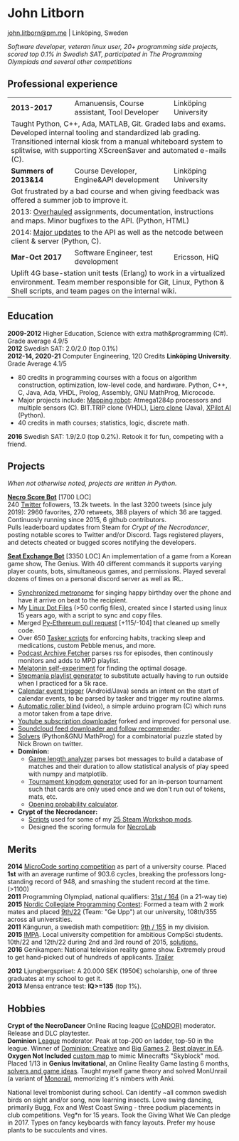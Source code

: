 # John Litborn
john.litborn@pm.me | Linköping, Sweden

*Software developer, veteran linux user, 20+ programming side projects, scored top 0.1\% in Swedish SAT, participated in The Programming Olympiads and several other competitions*

## Professional experience
<table align="center">
    <tr>
        <td><b>2013-2017</b></td>
        <td>Amanuensis, Course assistant, Tool Developer</td>
        <td>Linköping University</td>
    </tr>
    <tr>
        <td colspan="3">Taught Python, C++, Ada, MATLAB, Git. Graded labs and exams. Developed internal tooling and standardized lab grading. Transitioned internal kiosk from a manual whiteboard system to splitwise, with supporting XScreenSaver and automated e-mails (C).</td>
    </tr>
    <tr>
        <td><b>Summers of 2013&14</b></td>
        <td>Course Developer, Engine&API development</td>
        <td>Linköping University</td>
    </tr>
<tr><td colspan="3">
Got frustrated by a bad course and when giving feedback was offered a summer job to improve it.
</tr></td>
<tr><td colspan="3">
2013: <a href="https://github.com/jakkdl/TDDD63-course-content">Overhauled</a> assignments, documentation, instructions and maps. Minor bugfixes to the API. (Python, HTML)
</tr></td>
<tr><td colspan="3">
2014: <a href="https://github.com/jakkdl/XPilot-AI\_LiU\_fork">Major updates</a> to the API as well as the netcode between client & server (Python, C).
</tr></td>
    <tr>
        <td><b>Mar-Oct 2017</b></td>
        <td>Software Engineer, test development</td>
        <td>Ericsson, HiQ</td>
    </tr>
<tr><td colspan="3">
Uplift 4G base-station unit tests (Erlang) to work in a virtualized environment. Team member responsible for Git, Linux, Python & Shell scripts, and team pages on the internal wiki.
</tr></td>
</table>

## Education
**2009-2012** Higher Education, Science with extra math&programming (C#). Grade average 4.9/5   
**2012** Swedish SAT: 2.0/2.0 (top 0.1\%)  
**2012-14, 2020-21** Computer Engineering, 120 Credits **Linköping University**. Grade Average 4.1/5  
* 80 credits in programming courses with a focus on algorithm construction, optimization, low-level code, and hardware. Python, C++, C, Java, Ada, VHDL, Prolog, Assembly, GNU MathProg, Microcode.  
* Major projects include: [Mapping robot](https://github.com/jakkdl/TSEA29_mapping_robot): Atmega1284p processors and multiple sensors \(C\). BIT.TRIP clone (VHDL), [Liero clone](https://github.com/jakkdl/TDDC69-Kasfeq) (Java), [XPilot AI](https://github.com/jakkdl/TDDD63-XPilot-AI) (Python).
* 40 credits in math courses; statistics, logic, discrete math.

**2016** Swedish SAT: 1.9/2.0 (top 0.2\%). Retook it for fun, competing with a friend.

## Projects
*When not otherwise noted, projects are written in Python.*  

[**Necro Score Bot**](https://github.com/jakkdl/necro\_score\_bot) [1700 LOC]  
240 [Twitter](https://twitter.com/necro\_score\_bot) followers, 13.2k tweets. In the last 3200 tweets (since july 2019): 2960 favorites, 270 retweets, 388 players of which 36 are tagged. <!--- ids 1530685368592388096 to 1148623206426787840-->
Continuosly running since 2015, 6 github contributors.  
Pulls leaderboard updates from Steam for *Crypt of the Necrodancer*, posting notable scores to Twitter and/or Discord.
Tags registered players, and detects cheated or bugged scores notifying the developers.

[**Seat Exchange Bot**](https://github.com/jakkdl/seat\_exchange)  [3350 LOC]
An implementation of a game from a Korean game show, The Genius.
With 40 different commands it supports varying player counts, bots, simultaneous games, and permissions.
Played several dozens of times on a personal discord server as well as IRL.

* [Synchronized metronome](https://github.com/jakkdl/random/blob/master/synchronized\_metronome.py) for singing happy birthday over the phone and have it arrive on beat to the recipient.
* My [Linux Dot Files](https://github.com/jakkdl/dotfiles) (>50 config files), created since I started using linux 15 years ago, with a script to sync and copy files.
* Merged [Py-Ethereum pull request](https://github.com/ethereum/py-evm/pull/290) [+115/-104] that cleaned up smelly code.
* Over 650 [Tasker scripts](https://github.com/jakkdl/Tasker/) for enforcing habits, tracking sleep and medications, custom Pebble menus, and more.
* [Podcast Archive Fetcher](https://github.com/jakkdl/random/blob/master/podcast\_archive\_mode.py) parses rss for episodes, then continously monitors and adds to MPD playlist.
* [Melatonin self-experiment](https://github.com/jakkdl/calendar_statistics) for finding the optimal dosage.
* [Stepmania playlist generator](https://github.com/jakkdl/random/blob/master/stepmania\_mixtape.py) to substitute actually having to run outside when I practiced for a 5k race.
* [Calendar event trigger](https://github.com/jakkdl/routine\_trigger) (Android/Java) sends an intent on the start of calendar events, to be parsed by tasker and trigger my routine alarms.
* [Automatic roller blind](https://vimeo.com/manage/videos/229001221) (video), a simple arduino program \(C\) which runs a motor taken from a tape drive.
* [Youtube subscription downloader](https://github.com/jakkdl/youtube-dlp-subscriptions) forked and improved for personal use.
* [Soundcloud feed downloader and follow recommender](https://github.com/jakkdl/soundcloud_scripts).
* [Solvers](https://gist.github.com/jakkdl/cfccaa2511a3e84ecc0d8fb1f2cf3e7e) (Python&GNU MathProg) for a combinatorial puzzle stated by Nick Brown on twitter.
* **Dominion:** 
  * [Game length analyzer](https://github.com/jakkdl/dominion\_game\_length) parses bot messages to build a database of matches and their duration to allow statistical analysis of play speed with numpy and matplotlib.
  * [Tournament kingdom generator](https://github.com/jakkdl/dominion\_tournament\_tools) used for an in-person tournament such that cards are only used once and we don't run out of tokens, mats, etc.
  * [Opening probability calculator](https://github.com/jakkdl/random/blob/master/dominion\_openings.py).
* **Crypt of the Necrodancer:**
  * [Scripts](https://github.com/jakkdl/Crypt_of_the_NecroDancer_mods) used for some of my [25 Steam Workshop mods](https://steamcommunity.com/profiles/76561198074553183/myworkshopfiles/?appid=247080).
  * Designed the scoring formula for [NecroLab](https://necrolab.com/)

## Merits
**2014** [MicroCode sorting competition](https://www.isy.liu.se/en/edu/kurs/TSEA83/laboration/lab\_mikro.html) as part of a university course. Placed **1st** with an average runtime of 903.6 cycles, breaking the professors long-standing record of 948, and smashing the student record at the time. (>1100)  
**2011** Programming Olympiad, national qualifiers: [31st / 164](https://progolymp.se/2011/skolkval/resultat-mer) (in a 21-way tie)  
**2015** [Nordic Collegiate Programming Contest](https://nordic.icpc.io/): Formed a team with 2 work mates and placed [9th/22](https://ncpc15.kattis.com/standings?filter=352) (Team: "Ge Upp") at our university, 108th/355 across all universities.  
**2011** Kängurun, a swedish math competition: [9th / 155](http://ncm.gu.se/2005) in my division.  
**2015** [IMPA](https://www.ida.liu.se/projects/impa/new/). Local university competition for ambitious CompSci students. 10th/22 and 12th/22 during 2nd and 3rd round of 2015, [solutions.](https://github.com/jakkdl/online_coding_problems)  
**2016** Genikampen: National television reality game show. Extremely proud to get hand-picked out of hundreds of applicants. [Trailer](https://www.youtube.com/watch?v=3DFU\_3bgWtrS8)

**2012** Ljungbergspriset: A 20.000 SEK (1950€) scholarship, one of three graduates at my school to get it.  
**2013** Mensa entrance test: **IQ>=135** (top 1\%). 

## Hobbies
**Crypt of the NecroDancer** Online Racing league [(CoNDOR)](https://condor.live/) moderator. Release and DLC playtester.  
**Dominion** [League](https://dominionleague.org) moderator. Peak at top-200 on ladder, top-50 in the league. Winner of [Dominion: Creative](https://www.youtube.com/watch?v=xGnn6WoPi-c) and [Big Games 2](https://www.youtube.com/watch?v=dRprh77drV0). [Best player in EA](https://twitter.com/LinchZhang/status/1520843927661813760).  
**Oxygen Not Included** [custom map](https://github.com/jakkdl/Oxygen-Not-Included\_Mods) to mimic Minecrafts "Skyblock" mod.  
Placed 1/13 in **Genius Invitational**, an Online Reality Game lasting 6 months, [solvers and game ideas](https://github.com/jakkdl/The_Genius).
Taught myself game theory and solved MonUnrail (a variant of [Monorail](https://the-genius-show.fandom.com/wiki/Monorail), memorizing it's nimbers with Anki.

National level trombonist during school. Can identify ~all common swedish birds on sight and/or song, now learning insects. Love swing dancing, primarily Bugg, Fox and West Coast Swing - three podium placements in club competitions. Veg*n for 15 years. Took the Giving What We Can pledge in 2017. Types on fancy keyboards with fancy layouts. Prefer my house plants to be succulents and vines.
